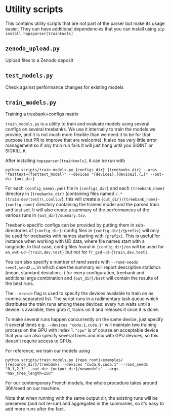 Utility scripts
===============

This contains utility scripts that are not part of the parser but make its usage easier. They can
have additional dependencies that you can install using `pip install hopsparser[traintools]`

## `zenodo_upload.py`

Upload files to a Zenodo deposit

## `test_models.py`

Check against performance changes for existing models

## `train_models.py`

Training a treebank×configs matrix

`train_models.py` is a utility to train and evaluate models using several configs on several
treebanks. We use it internally to train the models we provide, and it is not much more flexible
than we need it to be for that purpose (but PR to improve that are welcome). It also has very little
error management so if any train run fails it will just hang until you SIGINT or SIGKILL it.

After installing `hopsparser[traintools]`, it can be run with

```console
python scripts/train_models.py {configs_dir} {treebanks_dir} --args "fasttext={fasttext_model}" --devices "{device1},{device2},{…}" --out-dir {out_dir}
```

For each `{config_name}.yaml` file in `{configs_dir}` and each `{treebank_name}` directory in
`{treebanks_dir}` (containing files named `/.*(train|dev|test)\.conllu/`), this will create a
`{out_dir}/{treebank_name}-{config_name}` directory containing the trained model and the parsed
train and test set. It will also create a summary of the performances of the various runs in
`{out_dir}/summary.tsv`.

Treebank-specific configs can be provided by putting them in sub-directories of `{config_dir}`:
config files in `{config_dir}/{prefix}` will only be used for treebanks with names starting with
`{prefix}`. This is useful for instance when working with UD data, where file names start with a
langcode. In that case, config files found in `{config_dir}/en` will be used for
`en_ewt-ud-{train,dev,test}` but not for `fr_gsd-ud-{train,dev,test}`.

You can also specify a number of rand seeds with `--rand-seeds seed1,seed2,…`, in which case the
summary will report descriptive statistics (mean, standard deviation…) for every configuration,
treebank and additional args combination and `{out_dir}/best` will contain the results of the best
runs.

The `--device` flag is used to specify the devices available to train on as comma-separated list.
The script runs in a rudimentary task queue which distributes the train runs among these devices: every
run waits until a device is available, then grab it, trains on it and releases it once it is done.

To make several runs happen concurrently on the same device, just specify it several times e.g.
`--devices "cuda:1,cuda:1"` will maintain two training process on the GPU with index 1. `"cpu"` is
of course an acceptable device that you can also specify several times and mix with GPU devices, so
this doesn't require access to GPUs.

For reference, we train our models using

```console
python scripts/train_models.py {repo_root}/examples/ {resource_dir}/treebanks --devices "cuda:0,cuda:1" --rand_seeds "0,1,2,3" --out-dir {output_dir}/newmodels" --args "max_tree_length=150"
```

For our contemporary French models, the whole procedure takes around 36h/seed on our machine.

Note that when running with the same output dir, the existing runs will be preserved (and not
re-run) and aggregated in the summaries, so it's easy to add more runs after the fact.
